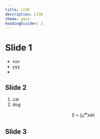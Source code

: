 ```yaml
---
title: LIGO
description: LIGO
theme: gaia
headingDivider: 2
---
```


# Slide 1

- xxx
- yyy
-


## Slide 2

1. cat
2. dog

$$
S = \int_0^\infty x dx
$$


## Slide 3

